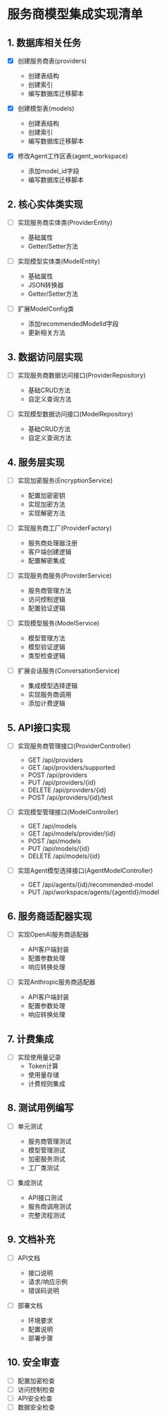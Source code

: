 # 服务商模型集成实现清单

## 1. 数据库相关任务

- [x] 创建服务商表(providers)
  - 创建表结构
  - 创建索引
  - 编写数据库迁移脚本

- [x] 创建模型表(models)
  - 创建表结构
  - 创建索引
  - 编写数据库迁移脚本

- [x] 修改Agent工作区表(agent_workspace)
  - 添加model_id字段
  - 编写数据库迁移脚本

## 2. 核心实体类实现

- [ ] 实现服务商实体类(ProviderEntity)
  - 基础属性
  - Getter/Setter方法

- [ ] 实现模型实体类(ModelEntity)
  - 基础属性
  - JSON转换器
  - Getter/Setter方法

- [ ] 扩展ModelConfig类
  - 添加recommendedModelId字段
  - 更新相关方法

## 3. 数据访问层实现

- [ ] 实现服务商数据访问接口(ProviderRepository)
  - 基础CRUD方法
  - 自定义查询方法

- [ ] 实现模型数据访问接口(ModelRepository)
  - 基础CRUD方法
  - 自定义查询方法

## 4. 服务层实现

- [ ] 实现加密服务(EncryptionService)
  - 配置加密密钥
  - 实现加密方法
  - 实现解密方法

- [ ] 实现服务商工厂(ProviderFactory)
  - 服务商处理器注册
  - 客户端创建逻辑
  - 配置解密集成

- [ ] 实现服务商服务(ProviderService)
  - 服务商管理方法
  - 访问控制逻辑
  - 配置验证逻辑

- [ ] 实现模型服务(ModelService)
  - 模型管理方法
  - 模型验证逻辑
  - 类型检查逻辑

- [ ] 扩展会话服务(ConversationService)
  - 集成模型选择逻辑
  - 实现服务商调用
  - 添加计费逻辑

## 5. API接口实现

- [ ] 实现服务商管理接口(ProviderController)
  - GET /api/providers
  - GET /api/providers/supported
  - POST /api/providers
  - PUT /api/providers/{id}
  - DELETE /api/providers/{id}
  - POST /api/providers/{id}/test

- [ ] 实现模型管理接口(ModelController)
  - GET /api/models
  - GET /api/models/provider/{id}
  - POST /api/models
  - PUT /api/models/{id}
  - DELETE /api/models/{id}

- [ ] 实现Agent模型选择接口(AgentModelController)
  - GET /api/agents/{id}/recommended-model
  - PUT /api/workspace/agents/{agentId}/model

## 6. 服务商适配器实现

- [ ] 实现OpenAI服务商适配器
  - API客户端封装
  - 配置参数处理
  - 响应转换处理

- [ ] 实现Anthropic服务商适配器
  - API客户端封装
  - 配置参数处理
  - 响应转换处理

## 7. 计费集成

- [ ] 实现使用量记录
  - Token计算
  - 使用量存储
  - 计费规则集成

## 8. 测试用例编写

- [ ] 单元测试
  - 服务商管理测试
  - 模型管理测试
  - 加密服务测试
  - 工厂类测试

- [ ] 集成测试
  - API接口测试
  - 服务商调用测试
  - 完整流程测试

## 9. 文档补充

- [ ] API文档
  - 接口说明
  - 请求/响应示例
  - 错误码说明

- [ ] 部署文档
  - 环境要求
  - 配置说明
  - 部署步骤

## 10. 安全审查

- [ ] 配置加密检查
- [ ] 访问控制检查
- [ ] API安全检查
- [ ] 数据安全检查 